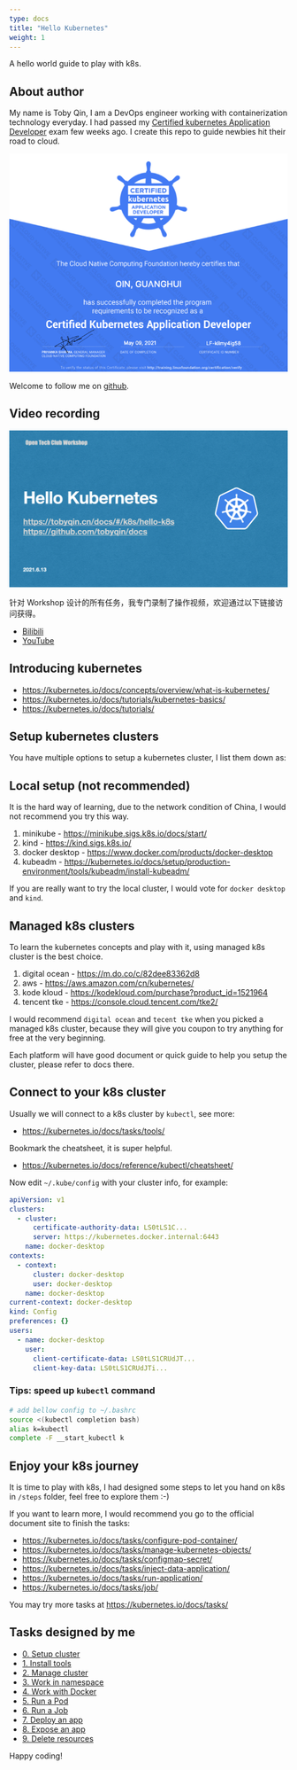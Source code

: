 ```yaml
---
type: docs
title: "Hello Kubernetes"
weight: 1
---
```


A hello world guide to play with k8s.

## About author

My name is Toby Qin, I am a DevOps engineer working with containerization technology everyday. I had passed my [Certified kubernetes Application Developer](https://www.cncf.io/certification/ckad/) exam few weeks ago. I create this repo to guide newbies hit their road to cloud.

![ckad](images/ckad.png)

Welcome to follow me on [github](https://github.com/tobyqin).

## Video recording

![workshop](images/workshop-intro.png)

针对 Workshop 设计的所有任务，我专门录制了操作视频，欢迎通过以下链接访问获得。

- [Bilibili](https://www.bilibili.com/video/BV1UK4y137BV/)
- [YouTube](https://youtu.be/Nzee55a1BLs)

## Introducing kubernetes

- https://kubernetes.io/docs/concepts/overview/what-is-kubernetes/
- https://kubernetes.io/docs/tutorials/kubernetes-basics/
- https://kubernetes.io/docs/tutorials/

## Setup kubernetes clusters

You have multiple options to setup a kubernetes cluster, I list them down as:

## Local setup (not recommended)

It is the hard way of learning, due to the network condition of China, I would not recommend you try this way.

1. minikube - https://minikube.sigs.k8s.io/docs/start/
2. kind - https://kind.sigs.k8s.io/
3. docker desktop - https://www.docker.com/products/docker-desktop
4. kubeadm - https://kubernetes.io/docs/setup/production-environment/tools/kubeadm/install-kubeadm/

If you are really want to try the local cluster, I would vote for `docker desktop` and `kind`.

## Managed k8s clusters

To learn the kubernetes concepts and play with it, using managed k8s cluster is the best choice.

1. digital ocean - https://m.do.co/c/82dee83362d8
2. aws - https://aws.amazon.com/cn/kubernetes/
3. kode kloud - https://kodekloud.com/purchase?product_id=1521964
4. tencent tke - https://console.cloud.tencent.com/tke2/

I would recommend `digital ocean` and `tecent tke` when you picked a managed k8s cluster, because they will give you coupon to try anything for free at the very beginning.

Each platform will have good document or quick guide to help you setup the cluster, please refer to docs there.

## Connect to your k8s cluster

Usually we will connect to a k8s cluster by `kubectl`, see more:

- https://kubernetes.io/docs/tasks/tools/

Bookmark the cheatsheet, it is super helpful.

- https://kubernetes.io/docs/reference/kubectl/cheatsheet/

Now edit `~/.kube/config` with your cluster info, for example:

```yaml
apiVersion: v1
clusters:
  - cluster:
      certificate-authority-data: LS0tLS1C...
      server: https://kubernetes.docker.internal:6443
    name: docker-desktop
contexts:
  - context:
      cluster: docker-desktop
      user: docker-desktop
    name: docker-desktop
current-context: docker-desktop
kind: Config
preferences: {}
users:
  - name: docker-desktop
    user:
      client-certificate-data: LS0tLS1CRUdJT...
      client-key-data: LS0tLS1CRUdJTi...
```

### Tips: speed up `kubectl` command

```bash
# add bellow config to ~/.bashrc
source <(kubectl completion bash)
alias k=kubectl
complete -F __start_kubectl k
```

## Enjoy your k8s journey

It is time to play with k8s, I had designed some steps to let you hand on k8s in `/steps` folder, feel free to explore them :-)

If you want to learn more, I would recommend you go to the official document site to finish the tasks:

- https://kubernetes.io/docs/tasks/configure-pod-container/
- https://kubernetes.io/docs/tasks/manage-kubernetes-objects/
- https://kubernetes.io/docs/tasks/configmap-secret/
- https://kubernetes.io/docs/tasks/inject-data-application/
- https://kubernetes.io/docs/tasks/run-application/
- https://kubernetes.io/docs/tasks/job/

You may try more tasks at https://kubernetes.io/docs/tasks/

## Tasks designed by me

- [0. Setup cluster](k8s/steps/0.%20setup%20cluster.md)
- [1. Install tools](k8s/steps/1.%20install%20tools.md)
- [2. Manage cluster](k8s/steps/2.%20manage%20a%20cluster.md)
- [3. Work in namespace](k8s/steps/3.%20work%20in%20namespace.md)
- [4. Work with Docker](k8s/steps/4.%20work%20with%20docker.md)
- [5. Run a Pod](k8s/steps/5.%20run%20a%20pod.md)
- [6. Run a Job](k8s/steps/6.%20run%20a%20job.md)
- [7. Deploy an app](k8s/steps/7.%20deploy%20an%20app.md)
- [8. Expose an app](k8s/steps/8.%20expose%20an%20app.md)
- [9. Delete resources](k8s/steps/9.%20delete%20resources.md)

Happy coding!
